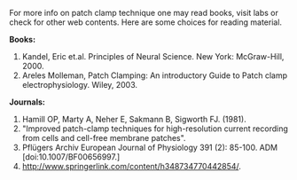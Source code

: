 For more info on patch clamp technique one may read books, visit labs or check for other web contents. Here are some choices for reading material.

 
**Books:**

  
1. Kandel, Eric et.al. Principles of Neural Science. New York: McGraw-Hill, 2000.
2. Areles Molleman, Patch Clamping: An introductory Guide to Patch clamp electrophysiology. Wiley, 2003.

 
**Journals:**

 
1. Hamill OP, Marty A, Neher E, Sakmann B, Sigworth FJ. (1981).
2. "Improved patch-clamp techniques for high-resolution current recording from cells and cell-free membrane patches". 
3. Pflügers Archiv European Journal of Physiology 391 (2): 85-100. ADM [doi:10.1007/BF00656997.]
4. http://www.springerlink.com/content/h348734770442854/.
